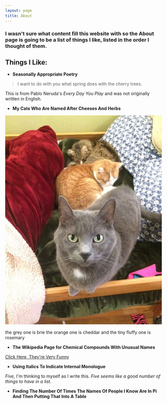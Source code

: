 ```yaml
---
layout: page
title: About
---
```


### I wasn't sure what content fill this website with so the About page is going to be a list of things I like, listed in the order I thought of them. 

## Things I Like: 
* **Seasonally Appropriate Poetry**
>I want to do with you what spring does with the cherry trees.

This is from Pablo Neruda's *Every Day You Play* and was not originally written in English.

* **My Cats Who Are Named After Cheeses And Herbs**

![iz kitty](kitties.JPG)

the grey one is brie the orange one is cheddar and the tiny fluffy one is rosemary

* **The Wikipedia Page for Chemical Compounds With Unusual Names**

[Click Here, They're Very Funny](https://en.wikipedia.org/wiki/List_of_chemical_compounds_with_unusual_names)

* **Using Italics To Indicate Internal Monologue**

*Five,* I'm thinking to myself as I write this. *Five seems like a good number of things to have in a list.*

* **Finding The Number Of Times The Names Of People I Know Are In Pi And Then Putting That Into A Table**
